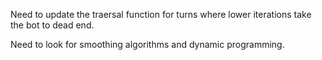 Need to update the traersal function for turns where lower iterations take the bot to dead end.

Need to look for smoothing algorithms and dynamic programming.
